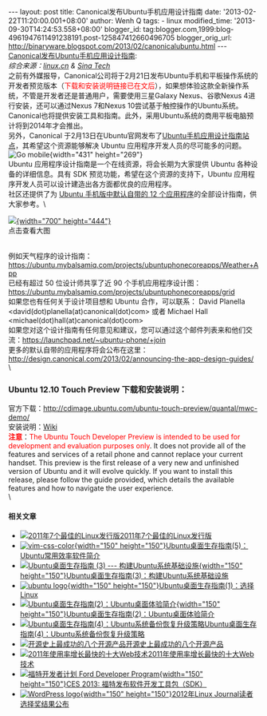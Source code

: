 --- layout: post title: Canonical发布Ubuntu手机应用设计指南 date:
'2013-02-22T11:20:00.001+08:00' author: Wenh Q tags: - linux
modified\_time: '2013-09-30T14:24:53.558+08:00' blogger\_id:
tag:blogger.com,1999:blog-4961947611491238191.post-125847412660496705
blogger\_orig\_url:
http://binaryware.blogspot.com/2013/02/canonicalubuntu.html ---
[Canonical发布Ubuntu手机应用设计指南](http://blog.jobbole.com/33464/?utm_source=rss&utm_medium=rss&utm_campaign=canonical%25e5%258f%2591%25e5%25b8%2583ubuntu%25e6%2589%258b%25e6%259c%25ba%25e5%25ba%2594%25e7%2594%25a8%25e8%25ae%25be%25e8%25ae%25a1%25e6%258c%2587%25e5%258d%2597):\
*综合来源：[linux.cn](http://linux.cn/thread/10007/1/1/) & [Sina
Tech](http://tech.sina.com.cn/n/pad/2013-02-20/08268073798.shtml)*\
之前有外媒报导，Canonical公司将于2月21日发布Ubuntu手机和平板操作系统的开发者预览版本（<span
style="color: red;">下载和安装说明链接已在文后</span>），如果想体验这款全新操作系统，不管是开发者还是普通用户，需要使用三星Galaxy
Nexus、谷歌Nexus 4进行安装，还可以通过Nexus 7和Nexus
10尝试基于触控操作的Ubuntu系统。Canonical也将提供安装工具和指南。此外，采用Ubuntu系统的商用平板电脑预计将到2014年才会推出。\
另外，Canonical
于2月13日在Ubuntu官网发布了[Ubuntu手机应用设计指南站点](http://design.ubuntu.com/apps)，其希望这个资源能够解决
Ubuntu 应用程序开发人员的尽可能多的问题。\
![](http://developer.ubuntu.com/wp-content/uploads/2012/12/App-dev-tablet-GoMobile.png "Go mobile"){width="431"
height="269"}\
Ubuntu 应用程序设计指南是一个在线资源，将会长期为大家提供 Ubuntu
各种设备的详细信息。具有 SDK 预览功能，希望在这个资源的支持下，Ubuntu
应用程序开发人员可以设计建造出各方面都优良的应用程序。\
社区还提供了为 [Ubuntu 手机版中默认自带的 12
个应用程序](http://www.jonobacon.org/2013/01/23/community-driven-ubuntu-phone-core-apps/)的全部设计指南，供大家参考。\

<div style="width: 710px;">

[![](https://ubuntu.mybalsamiq.com/projects/ubuntuphonecoreapps/Weather+App.png?version=11&etag=zkRwEiu3bSHe1dEMPYP7vSyEoN1QZTKn){width="700"
height="444"}](https://ubuntu.mybalsamiq.com/projects/ubuntuphonecoreapps/Weather+App.png?version=11&etag=zkRwEiu3bSHe1dEMPYP7vSyEoN1QZTKn)\
点击查看大图

</div>

\
例如天气程序的设计指南：<https://ubuntu.mybalsamiq.com/projects/ubuntuphonecoreapps/Weather+App>\
已经有超过 50 位设计师共享了近 90
个手机应用程序设计图：<https://ubuntu.mybalsamiq.com/projects/ubuntuphonecoreapps/grid>\
如果您也有任何关于设计项目想和 Ubuntu 合作，可以联系： David Planella
&lt;david(dot)planella(at)canonical(dot)com&gt; 或者 Michael Hall
&lt;michael(dot)hall(at)canonical(dot)com&gt;\
如果您对这个设计指南有任何意见和建议，您可以通过这个邮件列表来和他们交流：<https://launchpad.net/~ubuntu-phone/+join>\
更多的默认自带的应用程序将会公布在这里：<http://design.canonical.com/2013/02/announcing-the-app-design-guides/>\
\

### Ubuntu 12.10 Touch Preview 下载和安装说明：

官方下载：<http://cdimage.ubuntu.com/ubuntu-touch-preview/quantal/mwc-demo/>\
安装说明：[Wiki](https://wiki.ubuntu.com/Touch/Install?action=show&redirect=TouchInstallProcess)\
<span style="color: red;">**注意**</span>：<span style="color: red;">The
Ubuntu Touch Developer Preview is intended to be used for development
and evaluation purposes only</span>. It does not provide all of the
features and services of a retail phone and cannot replace your current
handset. This preview is the first release of a very new and unfinished
version of Ubuntu and it will evolve quickly. If you want to install
this release, please follow the guide provided, which details the
available features and how to navigate the user experience.\
\

#### 相关文章

-   [![2011年7个最佳的Linux发行版](http://blog.jobbole.com/wp-content/plugins/wordpress-23-related-posts-plugin/static/thumbs/29.jpg)](http://blog.jobbole.com/1236/)[2011年7个最佳的Linux发行版](http://blog.jobbole.com/1236/)
-   [![vim-css-color](http://blog.jobbole.com/wp-content/uploads/2013/01/vim-css-color-150x150.png){width="150"
    height="150"}](http://blog.jobbole.com/32249/)[Ubuntu桌面生存指南(5)：Ubuntu常用效率软件简介](http://blog.jobbole.com/32249/)
-   [![Ubuntu桌面生存指南 (3) ---
    构建Ubuntu系统基础设施](http://blog.jobbole.com/wp-content/uploads/2012/11/startup-disk-creator-150x150.png){width="150"
    height="150"}](http://blog.jobbole.com/29848/)[Ubuntu桌面生存指南(3)：构建Ubuntu系统基础设施](http://blog.jobbole.com/29848/)
-   [![ubuntu
    logo](http://blog.jobbole.com/wp-content/uploads/2012/10/ubuntu-logo-150x150.jpg){width="150"
    height="150"}](http://blog.jobbole.com/29546/)[Ubuntu桌面生存指南(1)：选择
    Linux](http://blog.jobbole.com/29546/)
-   [![Ubuntu桌面生存指南(2)：Ubuntu桌面体验简介](http://blog.jobbole.com/wp-content/uploads/2012/10/ubuntu-01-150x150.png){width="150"
    height="150"}](http://blog.jobbole.com/29668/)[Ubuntu桌面生存指南(2)：Ubuntu桌面体验简介](http://blog.jobbole.com/29668/)
-   [![Ubuntu桌面生存指南(4)：Ubuntu系统备份恢复升级策略](http://blog.jobbole.com/wp-content/uploads/2013/02/ubuntu-logo1-150x150.jpg)](http://blog.jobbole.com/31218/)[Ubuntu桌面生存指南(4)：Ubuntu系统备份恢复升级策略](http://blog.jobbole.com/31218/)
-   [![开源史上最成功的八个开源产品](http://blog.jobbole.com/wp-content/uploads/2010/08/opensource-logo.gif)](http://blog.jobbole.com/179/)[开源史上最成功的八个开源产品](http://blog.jobbole.com/179/)
-   [![2011年使用率增长最快的十大Web技术](http://blog.jobbole.com/wp-content/uploads/2011/11/jQuery-logo.png)](http://blog.jobbole.com/11468/)[2011年使用率增长最快的十大Web技术](http://blog.jobbole.com/11468/)
-   [![福特开发者计划 Ford Developer
    Program](http://blog.jobbole.com/wp-content/uploads/2013/01/%E7%A6%8F%E7%89%B9%E5%BC%80%E5%8F%91%E8%80%85%E8%AE%A1%E5%88%92-Ford-Developer-Program-150x150.jpg){width="150"
    height="150"}](http://blog.jobbole.com/31702/)[CES 2013:
    福特发布软件开发工具包（SDK）](http://blog.jobbole.com/31702/)
-   [![WordPress
    logo](http://blog.jobbole.com/wp-content/uploads/2011/11/WordPress-logo-150x150.jpg){width="150"
    height="150"}](http://blog.jobbole.com/31329/)[2012年Linux
    Journal读者选择奖结果公布](http://blog.jobbole.com/31329/)

